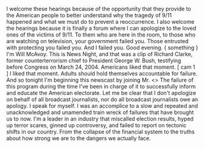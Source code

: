 I welcome these hearings because of the opportunity that they provide to the American people to better understand why the tragedy of 9/11 happened and what we must do to prevent a reoccurrence.
I also welcome the hearings because it is finally a forum where I can apologize to the loved ones of the victims of 9/11.
To them who are here in the room, to those who are watching on television, your government failed you.
Those entrusted with protecting you failed you.
And I failed you.
Good evening.
{ something }
I'm Will McAvoy.
This is News Night, and that was a clip of Richard Clarke, former counterterrorism chief to President George W.
Bush, testifying before Congress on March 24, 2004.
Americans liked that moment.
[ cam 1 ]
I liked that moment.
Adults should hold themselves accountable for failure.
And so tonight I'm beginning this newscast by joining Mr.
<<Clarke in apologizing to the American people for our failure.>>
The failure of this program during the time I've been in charge of it to successfully inform and educate the American electorate.
Let me be clear that I don't apologize on behalf of all broadcast journalists, nor do all broadcast journalists owe an apology.
I speak for myself.
I was an accomplice to a slow and repeated and unacknowledged and unamended train wreck of failures that have brought us to now.
I'm a leader in an industry that miscalled election results, hyped up terror scares, ginned up controversy, and failed to report on tectonic shifts in our country.
From the collapse of the financial system to the truths about how strong we are to the dangers we actually face.
